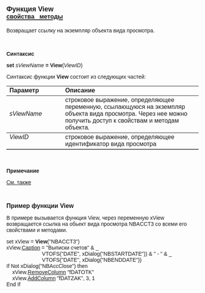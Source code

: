 <html>
<head>
<title>View</title>
</head>

<body>

<h1><font size="4" face="Arial">Функция View<br>
</font><a href="../../Asview.html"><font face="Arial" size="3"><strong>
свойства&nbsp;&nbsp; методы</strong></font></a></h1>

<p><font face="Arial">Возвращает ссылку на экземпляр объекта вида 
просмотра.</font></p>

<p class="label">&nbsp;</p>

<p class="label"><font face="Arial"><b>Синтаксис</b></font></p>

<p><font face="Arial"><strong>set</strong><em> sViewName</em><strong> 
= View</strong>(<em>ViewID</em>)</font></p>

<p><font face="Arial">Синтаксис функции <b>View</b>
состоит из следующих частей:</font></p>

<table border="1" cellPadding="5" cols="2" frame="below" rules="rows">
<TBODY>
  <tr vAlign="top">
    <td class="label" width="29%"><font face="Arial"><b>Параметр</b></font></td>
    <td class="label" width="71%"><font face="Arial"><strong>Описание</strong></font></td>
  </tr>
  <tr>
    <td width="29%"><em><font face="Arial">sViewName</font></em></td>
    <td width="71%"><font face="Arial">строковое выражение, 
	определяющее переменную, ссылающуюся на экземпляр объекта вида просмотра. 
	Через нее можно получить доступ к свойствам и методам объекта.</font></td>
  </tr>
  <tr vAlign="top">
    <td width="29%"><em><font face="Arial">ViewID</font></em></td>
    <td width="71%"><font face="Arial">строковое выражение, 
	определяющее идентификатор вида просмотра</font></td>
  </tr>
</TBODY>
</table>

<p class="label">&nbsp;</p>

<p class="label"><font face="Arial"><b>Примечание</b></font></p>

<p class="label"><a href="../../../constructors.html"><font face="Arial">
См. также</font></a></p>

<p class="label">&nbsp;</p>

<p><font face="Arial" size="3"><strong>Пример функции View</strong></font></p>

<p><font face="Arial">В примере вызывается функция View, через 
переменную xView возвращается ссылка на обьект вида просмотра NBACCT3 со всеми 
его свойствами и методами. </font></p>

<p><font face="Arial">set xView = <strong>View</strong>(&quot;NBACCT3&quot;)<br>
xView.<a href="../../ASVIEW/Caption.html">Caption</a> = &quot;Выписки счетов&quot; &amp; _<br>
&nbsp;&nbsp;&nbsp;&nbsp;&nbsp;&nbsp;&nbsp;&nbsp;&nbsp;&nbsp;&nbsp;&nbsp;&nbsp;&nbsp;&nbsp;&nbsp;&nbsp;&nbsp;&nbsp;&nbsp;&nbsp;&nbsp;&nbsp; 
VTOFS(&quot;DATE&quot;, xDialog(&quot;NBSTARTDATE&quot;)) &amp; &quot; - &quot; &amp; _<br>
&nbsp;&nbsp;&nbsp;&nbsp;&nbsp;&nbsp;&nbsp;&nbsp;&nbsp;&nbsp;&nbsp;&nbsp;&nbsp;&nbsp;&nbsp;&nbsp;&nbsp;&nbsp;&nbsp;&nbsp;&nbsp;&nbsp;&nbsp; 
VTOFS(&quot;DATE&quot;, xDialog(&quot;NBENDDATE&quot;))<br>
If Not xDialog(&quot;NBAccClose&quot;) then<br>
&nbsp;&nbsp;&nbsp; xView.<a href="../../ASVIEW/RemoveColumn.html">RemoveColumn</a>
&quot;fDATOTK&quot;<br>
&nbsp;&nbsp;&nbsp; xView.<a href="../../ASVIEW/AddColumn.html">AddColumn</a> &quot;fDATZAK&quot;, 
3, 1<br>
End If<br>
</font></p>
</body>
</html>
